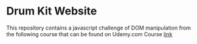 # Drum Kit Website

This repository contains a javascript challenge of DOM manipulation from the following course that can be found on Udemy.com
Course [link](https://www.udemy.com/course/the-complete-web-development-bootcamp)

